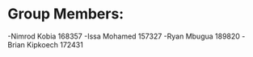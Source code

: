 # Group Members:
-Nimrod Kobia 168357
-Issa Mohamed 157327
-Ryan Mbugua 189820
-Brian Kipkoech 172431
